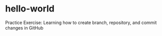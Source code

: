 # hello-world
Practice Exercise:
Learning how to create branch, repository, and commit changes in GitHub
